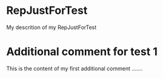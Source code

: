 # RepJustForTest
 My descrition of my RepJustForTest
# Additional comment for test 1
 This is the content of my first additional comment .......

